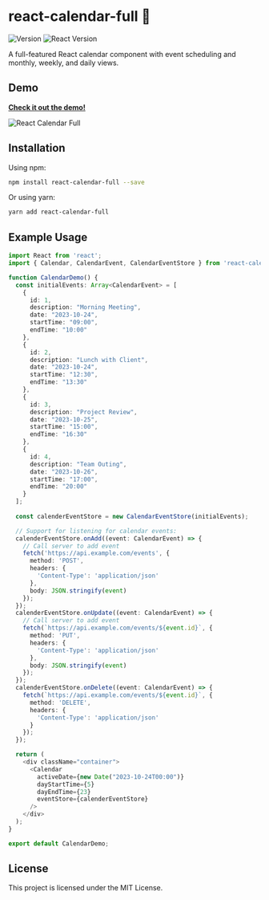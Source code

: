 # react-calendar-full :calendar:

![Version](https://img.shields.io/badge/version-0.1.0-blue.svg)
![React Version](https://img.shields.io/badge/react-v17+-blue.svg)

A full-featured React calendar component with event scheduling and monthly, weekly, and daily views.

## Demo

**[Check it out the demo!](https://jonmbake.github.io/react-calendar-full/)**

![React Calendar Full](https://github.com/jonmbake/screenshots/raw/master/react-calendar-full.png)

## Installation

Using npm:

```bash
npm install react-calendar-full --save
```

Or using yarn:

```bash
yarn add react-calendar-full
```

## Example Usage

```typescript
import React from 'react';
import { Calendar, CalendarEvent, CalendarEventStore } from 'react-calendar-full';

function CalendarDemo() {
  const initialEvents: Array<CalendarEvent> = [
    {
      id: 1,
      description: "Morning Meeting",
      date: "2023-10-24",
      startTime: "09:00",
      endTime: "10:00"
    },
    {
      id: 2,
      description: "Lunch with Client",
      date: "2023-10-24",
      startTime: "12:30",
      endTime: "13:30"
    },
    {
      id: 3,
      description: "Project Review",
      date: "2023-10-25",
      startTime: "15:00",
      endTime: "16:30"
    },
    {
      id: 4,
      description: "Team Outing",
      date: "2023-10-26",
      startTime: "17:00",
      endTime: "20:00"
    }
  ];
  
  const calenderEventStore = new CalendarEventStore(initialEvents);

  // Support for listening for calendar events:
  calenderEventStore.onAdd((event: CalendarEvent) => {
    // Call server to add event
    fetch('https://api.example.com/events', {
      method: 'POST',
      headers: {
        'Content-Type': 'application/json'
      },
      body: JSON.stringify(event)
    });
  });
  calenderEventStore.onUpdate((event: CalendarEvent) => {
    // Call server to add event
    fetch(`https://api.example.com/events/${event.id}`, {
      method: 'PUT',
      headers: {
        'Content-Type': 'application/json'
      },
      body: JSON.stringify(event)
    });
  });
  calenderEventStore.onDelete((event: CalendarEvent) => {
    fetch(`https://api.example.com/events/${event.id}`, {
      method: 'DELETE',
      headers: {
        'Content-Type': 'application/json'
      }
    });
  });

  return (
    <div className="container">
      <Calendar
        activeDate={new Date("2023-10-24T00:00")}
        dayStartTime={5}
        dayEndTime={23}
        eventStore={calenderEventStore}
      />
    </div>
  );
}

export default CalendarDemo;
```


## License

This project is licensed under the MIT License.

